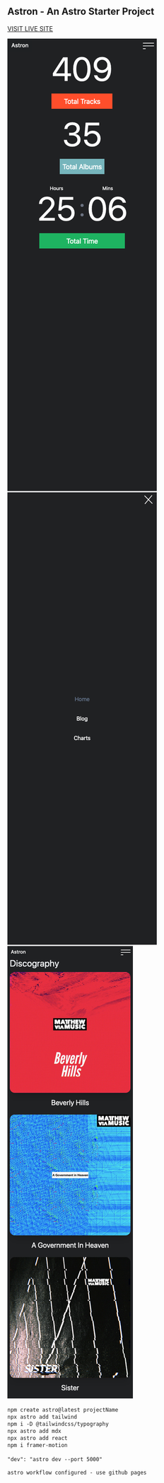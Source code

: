## Astron - An Astro Starter Project

[VISIT LIVE SITE](https://mattheweq.com/astron/)

![PREVIEW](preview.png)
![PREVIEW](preview2.png)
![PREVIEW](preview3.png)




```
npm create astro@latest projectName
npx astro add tailwind
npm i -D @tailwindcss/typography
npx astro add mdx
npx astro add react
npm i framer-motion

"dev": "astro dev --port 5000"
```

```
astro workflow configured - use github pages
```
